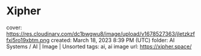 # Xipher

cover: https://res.cloudinary.com/dc1bwgwu8/image/upload/v1678527363/jletzkzffxi5ro19xbtm.png
created: March 18, 2023 8:39 PM (UTC)
folder: AI Systems / AI | Image | Unsorted
tags: ai, ai image
url: https://xipher.space/